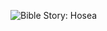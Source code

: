 ![Bible Story: Hosea](https://static.wixstatic.com/media/75a997_8901a459701c44d0be5ff9b522bcc2c7~mv2.jpeg)
